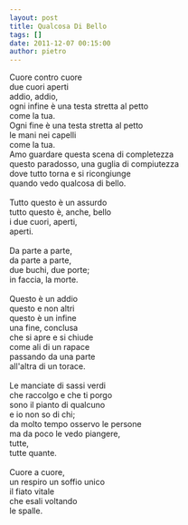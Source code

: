 ```yaml
---
layout: post
title: Qualcosa Di Bello
tags: []
date: 2011-12-07 00:15:00
author: pietro
---
```

Cuore contro cuore<br/>due cuori aperti<br/>addio, addio,<br/>ogni infine è una testa stretta al petto<br/>come la tua.<br/>Ogni fine è una testa stretta al petto<br/>le mani nei capelli<br/>come la tua.<br/>Amo guardare questa scena di completezza<br/>questo paradosso, una guglia di compiutezza<br/>dove tutto torna e si ricongiunge<br/>quando vedo qualcosa&nbsp;di bello.<br/><br/>Tutto questo è un assurdo<br/>tutto questo è, anche, bello<br/>i due cuori, aperti,<br/>aperti.<br/><br/>Da parte a parte,<br/>da parte a parte,<br/>due buchi, due porte;<br/>in faccia, la morte.<br/><br/>Questo è un addio<br/>questo e non altri<br/>questo è un infine<br/>una fine, conclusa<br/>che si apre e si chiude<br/>come ali di un rapace<br/>passando da una parte<br/>all'altra di un torace.<br/><br/>Le manciate di sassi verdi<br/>che raccolgo e che ti porgo<br/>sono il pianto di qualcuno<br/>e io non so di chi;<br/>da molto tempo osservo le persone<br/>ma da poco le vedo piangere,<br/>tutte,<br/>tutte quante.<br/><br/>Cuore a cuore,<br/>un respiro un soffio unico<br/>il fiato vitale<br/>che esali voltando<br/>le spalle.
